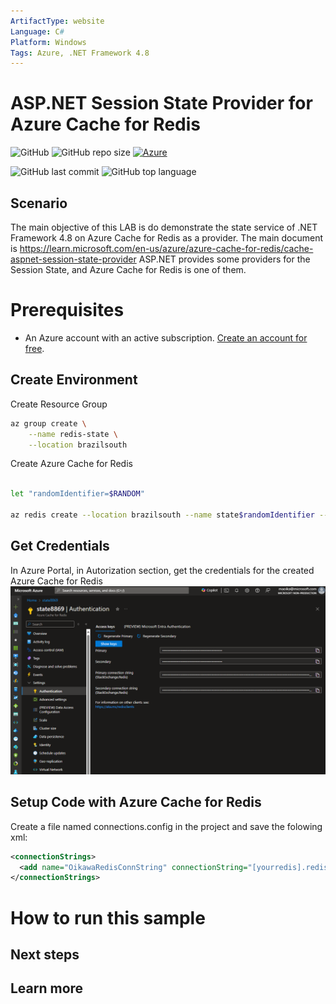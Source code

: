 ```yaml
---
ArtifactType: website
Language: C#
Platform: Windows
Tags: Azure, .NET Framework 4.8
---
```


# ASP.NET Session State Provider for Azure Cache for Redis

![GitHub](https://img.shields.io/github/license/marcosoikawa/redis-state-f4.8) 
![GitHub repo size](https://img.shields.io/github/repo-size/marcosoikawa/redis-state-f4.8) 
[![Azure](https://badgen.net/badge/icon/azure?icon=azure&label)](https://azure.microsoft.com)

![GitHub last commit](https://img.shields.io/github/last-commit/marcosoikawa/redis-state-f4.8)
![GitHub top language](https://img.shields.io/github/languages/top/marcosoikawa/redis-state-f4.8)


## Scenario

The main objective of this LAB is do demonstrate the state service of .NET Framework 4.8 on Azure Cache for Redis as a provider. The main document is https://learn.microsoft.com/en-us/azure/azure-cache-for-redis/cache-aspnet-session-state-provider
ASP.NET provides some providers for the Session State, and Azure Cache for Redis is one of them.

# Prerequisites

- An Azure account with an active subscription. [Create an account for free](https://azure.microsoft.com/free/?WT.mc_id=A261C142F).

## Create Environment

Create Resource Group

```bash
az group create \
    --name redis-state \
    --location brazilsouth
```

Create Azure Cache for Redis

```bash

let "randomIdentifier=$RANDOM"

az redis create --location brazilsouth --name state$randomIdentifier --resource-group redis-state --sku Basic --vm-size c0
```

## Get Credentials
In Azure Portal, in Autorization section, get the credentials for the created Azure Cache for Redis
![Environment](./media/redis01.png)

## Setup Code with Azure Cache for Redis
Create a file named connections.config in the project and save the folowing xml:

```xml
<connectionStrings>
  <add name="OikawaRedisConnString" connectionString="[yourredis].redis.cache.windows.net:6380,password=[your password],ssl=True,abortConnect=False"  />
</connectionStrings>

```

# How to run this sample


## Next steps


## Learn more
